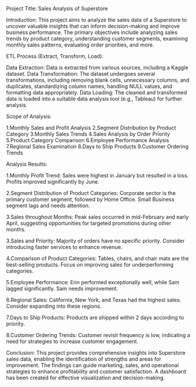 Project Title: Sales Analysis of Superstore

Introduction:
This project aims to analyze the sales data of a Superstore to uncover valuable insights that can inform decision-making and improve business performance. The primary objectives include analyzing sales trends by product category, understanding customer segments, examining monthly sales patterns, evaluating order priorities, and more.

ETL Process (Extract, Transform, Load):

Data Extraction: Data is extracted from various sources, including a Kaggle dataset.
Data Transformation: The dataset undergoes several transformations, including removing blank cells, unnecessary columns, and duplicates, standardizing column names, handling NULL values, and formatting data appropriately.
Data Loading: The cleaned and transformed data is loaded into a suitable data analysis tool (e.g., Tableau) for further analysis.

Scope of Analysis:

1.Monthly Sales and Profit Analysis
2.Segment Distribution by Product Category
3.Monthly Sales Trends
4.Sales Analysis by Order Priority
5.Product Category Comparison
6.Employee Performance Analysis
7.Regional Sales Examination
8.Days to Ship Products
9.Customer Ordering Trends

Analysis Results:

1.Monthly Profit Trend: Sales were highest in January but resulted in a loss. Profits improved significantly by June.

2.Segment Distribution of Product Categories: Corporate sector is the primary customer segment, followed by Home Office. Small Business segment lags and needs attention.

3.Sales throughout Months: Peak sales occurred in mid-February and early April, suggesting opportunities for targeted promotions during other months.

3.Sales and Priority: Majority of orders have no specific priority. Consider introducing faster services to enhance revenue.

4.Comparison of Product Categories: Tables, chairs, and chair mats are the best-selling products. Focus on improving sales for underperforming categories.

5.Employee Performance: Erin performed exceptionally well, while Sam lagged significantly. Sam needs improvement.

6.Regional Sales: California, New York, and Texas had the highest sales. Consider expanding into these regions.

7.Days to Ship Products: Products are shipped within 2 days according to priority.

8.Customer Ordering Trends: Customer revisit frequency is low, indicating a need for strategies to increase customer engagement.

Conclusion:
This project provides comprehensive insights into Superstore sales data, enabling the identification of strengths and areas for improvement. The findings can guide marketing, sales, and operational strategies to enhance profitability and customer satisfaction. A dashboard has been created for effective visualization and decision-making.
